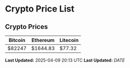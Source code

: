 # Crypto Price List

## Crypto Prices
| Bitcoin | Ethereum | Litecoin |
| ------- | -------- | -------- |
| $82247 | $1644.83 | $77.32 |
**Last Updated:** 2025-04-09 20:13 UTC
**Last Updated:** $DATE$
